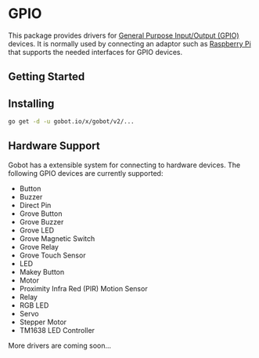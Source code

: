 # GPIO

This package provides drivers for [General Purpose Input/Output (GPIO)](https://en.wikipedia.org/wiki/General_Purpose_Input/Output)
devices. It is normally used by connecting an adaptor such as [Raspberry Pi](https://gobot.io/documentation/platforms/raspi/)
that supports the needed interfaces for GPIO devices.

## Getting Started

## Installing

```sh
go get -d -u gobot.io/x/gobot/v2/...
```

## Hardware Support

Gobot has a extensible system for connecting to hardware devices. The following GPIO devices are currently supported:

- Button
- Buzzer
- Direct Pin
- Grove Button
- Grove Buzzer
- Grove LED
- Grove Magnetic Switch
- Grove Relay
- Grove Touch Sensor
- LED
- Makey Button
- Motor
- Proximity Infra Red (PIR) Motion Sensor
- Relay
- RGB LED
- Servo
- Stepper Motor
- TM1638 LED Controller

More drivers are coming soon...
